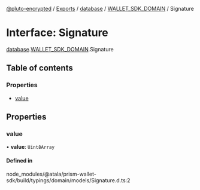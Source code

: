 [@pluto-encrypted](../README.md) / [Exports](../modules.md) / [database](../modules/database.md) / [WALLET\_SDK\_DOMAIN](../modules/database.WALLET_SDK_DOMAIN.md) / Signature

# Interface: Signature

[database](../modules/database.md).[WALLET\_SDK\_DOMAIN](../modules/database.WALLET_SDK_DOMAIN.md).Signature

## Table of contents

### Properties

- [value](database.WALLET_SDK_DOMAIN.Signature.md#value)

## Properties

### value

• **value**: `Uint8Array`

#### Defined in

node_modules/@atala/prism-wallet-sdk/build/typings/domain/models/Signature.d.ts:2
